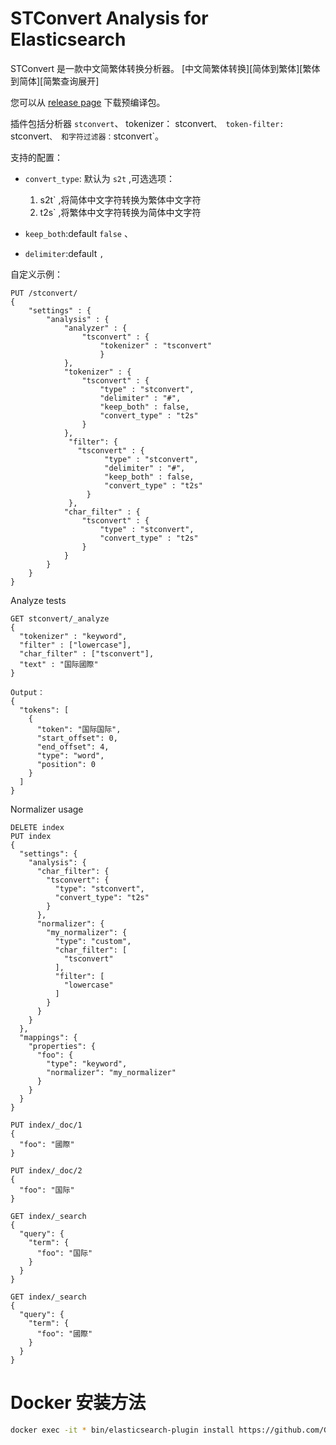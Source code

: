 STConvert Analysis for Elasticsearch
==================================

STConvert 是一款中文简繁体转换分析器。
[中文简繁体转换][简体到繁体][繁体到简体][简繁查询展开]

您可以从 [release page](https://github.com/medcl/elasticsearch-analysis-stconvert/releases) 下载预编译包。

插件包括分析器 `stconvert`、
 tokenizer： stconvert`、
 token-filter: `stconvert`、
 和字符过滤器：`stconvert`。

支持的配置：

- `convert_type`: 默认为 `s2t` ,可选选项：
    1. s2t` ,将简体中文字符转换为繁体中文字符
    2. t2s` ,将繁体中文字符转换为简体中文字符

- `keep_both`:default `false` 、

- `delimiter`:default `,`


自定义示例：

```
PUT /stconvert/
{
    "settings" : {
        "analysis" : {
            "analyzer" : {
                "tsconvert" : {
                    "tokenizer" : "tsconvert"
                    }
            },
            "tokenizer" : {
                "tsconvert" : {
                    "type" : "stconvert",
                    "delimiter" : "#",
                    "keep_both" : false,
                    "convert_type" : "t2s"
                }
            },   
             "filter": {
               "tsconvert" : {
                     "type" : "stconvert",
                     "delimiter" : "#",
                     "keep_both" : false,
                     "convert_type" : "t2s"
                 }
             },
            "char_filter" : {
                "tsconvert" : {
                    "type" : "stconvert",
                    "convert_type" : "t2s"
                }
            }
        }
    }
}
```


Analyze tests

```
GET stconvert/_analyze
{
  "tokenizer" : "keyword",
  "filter" : ["lowercase"],
  "char_filter" : ["tsconvert"],
  "text" : "国际國際"
}

Output：
{
  "tokens": [
    {
      "token": "国际国际",
      "start_offset": 0,
      "end_offset": 4,
      "type": "word",
      "position": 0
    }
  ]
}
```

Normalizer usage

```
DELETE index
PUT index
{
  "settings": {
    "analysis": {
      "char_filter": {
        "tsconvert": {
          "type": "stconvert",
          "convert_type": "t2s"
        }
      },
      "normalizer": {
        "my_normalizer": {
          "type": "custom",
          "char_filter": [
            "tsconvert"
          ],
          "filter": [
            "lowercase"
          ]
        }
      }
    }
  },
  "mappings": {
    "properties": {
      "foo": {
        "type": "keyword",
        "normalizer": "my_normalizer"
      }
    }
  }
}

PUT index/_doc/1
{
  "foo": "國際"
}

PUT index/_doc/2
{
  "foo": "国际"
}

GET index/_search
{
  "query": {
    "term": {
      "foo": "国际"
    }
  }
}

GET index/_search
{
  "query": {
    "term": {
      "foo": "國際"
    }
  }
}
```

# Docker 安装方法

```bash
docker exec -it * bin/elasticsearch-plugin install https://github.com/GooGuTeam/elasticsearch-analysis-stconvert/releases/download/v.8.10.3/elasticsearch-analysis-stconvert-8.10.3.zip
```

